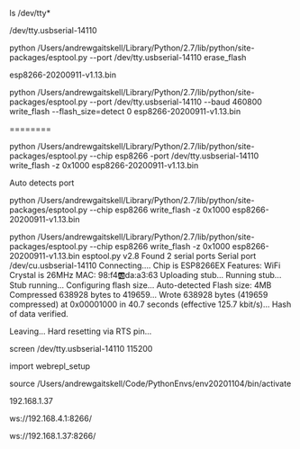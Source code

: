 ls /dev/tty*

/dev/tty.usbserial-14110




python /Users/andrewgaitskell/Library/Python/2.7/lib/python/site-packages/esptool.py --port /dev/tty.usbserial-14110 erase_flash

esp8266-20200911-v1.13.bin


python /Users/andrewgaitskell/Library/Python/2.7/lib/python/site-packages/esptool.py --port /dev/tty.usbserial-14110 --baud 460800 write_flash --flash_size=detect 0 esp8266-20200911-v1.13.bin

========

python /Users/andrewgaitskell/Library/Python/2.7/lib/python/site-packages/esptool.py --chip esp8266 -port /dev/tty.usbserial-14110 write_flash -z 0x1000 esp8266-20200911-v1.13.bin

Auto detects port

python /Users/andrewgaitskell/Library/Python/2.7/lib/python/site-packages/esptool.py --chip esp8266 write_flash -z 0x1000 esp8266-20200911-v1.13.bin

python /Users/andrewgaitskell/Library/Python/2.7/lib/python/site-packages/esptool.py --chip esp8266 write_flash -z 0x1000 esp8266-20200911-v1.13.bin 
esptool.py v2.8
Found 2 serial ports
Serial port /dev/cu.usbserial-14110
Connecting....
Chip is ESP8266EX
Features: WiFi
Crystal is 26MHz
MAC: 98:f4:ab:da:a3:63
Uploading stub...
Running stub...
Stub running...
Configuring flash size...
Auto-detected Flash size: 4MB
Compressed 638928 bytes to 419659...
Wrote 638928 bytes (419659 compressed) at 0x00001000 in 40.7 seconds (effective 125.7 kbit/s)...
Hash of data verified.

Leaving...
Hard resetting via RTS pin...

screen /dev/tty.usbserial-14110 115200

import webrepl_setup

source /Users/andrewgaitskell/Code/PythonEnvs/env20201104/bin/activate


192.168.1.37

ws://192.168.4.1:8266/


ws://192.168.1.37:8266/


